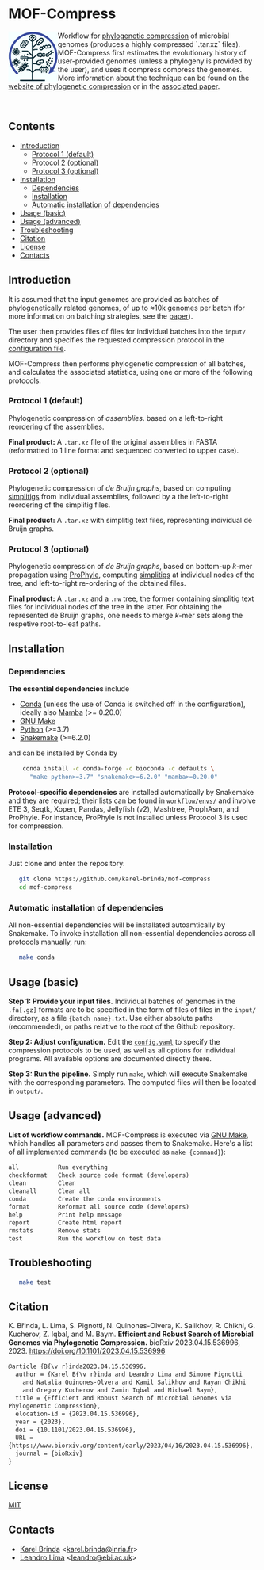 # MOF-Compress

<p>
<img src="docs/logo.png" align="left" style="width:100px;" />
Workflow for <a href="http://brinda.eu/mof">phylogenetic compression</a>
of microbial genomes (produces a highly compressed `.tar.xz` files).
MOF-Compress first estimates the evolutionary history
of user-provided genomes
(unless a phylogeny is provided by the user),
and uses it compress compress the genomes.
More information about the technique can be found
on the <a href="http://brinda.eu/mof">website of phylogenetic compression</a>
or in the <a href="http://doi.org/10.1101/2023.04.15.536996">associated paper</a>.
</p>
<br />

<h2>Contents</h2>

<!-- vim-markdown-toc GFM -->

* [Introduction](#introduction)
  * [Protocol 1 (default)](#protocol-1-default)
  * [Protocol 2 (optional)](#protocol-2-optional)
  * [Protocol 3 (optional)](#protocol-3-optional)
* [Installation](#installation)
  * [Dependencies](#dependencies)
  * [Installation](#installation-1)
  * [Automatic installation of dependencies](#automatic-installation-of-dependencies)
* [Usage (basic)](#usage-basic)
* [Usage (advanced)](#usage-advanced)
* [Troubleshooting](#troubleshooting)
* [Citation](#citation)
* [License](#license)
* [Contacts](#contacts)

<!-- vim-markdown-toc -->


## Introduction

It is assumed that the input genomes are provided as batches of
phylogenetically related genomes, of up to ≈10k genomes per batch
(for more information on batching strategies,
see the [paper](http://doi.org/10.1101/2023.04.15.536996)).

The user then provides files of files for individual batches
into the `input/` directory
and specifies the requested compression protocol in the
[configuration file](config.yaml).

MOF-Compress then performs phylogenetic compression of all batches,
and calculates the associated statistics, using one or more of the following protocols.

### Protocol 1 (default)
Phylogenetic compression of *assemblies*.
based on a left-to-right reordering of the assemblies.

**Final product:**
A `.tar.xz` file of the original
assemblies in FASTA (reformatted to 1 line format and
sequenced converted to upper case).


###  Protocol 2 (optional)
Phylogenetic compression of *de Bruijn graphs*,
based on computing [simplitigs](https://doi.org/10.1186/s13059-021-02297-z)
from individual assemblies,
followed by a the left-to-right reordering of the simplitig files.

**Final product:**
A `.tar.xz` with simplitig text files, representing individual de Bruijn graphs.


###  Protocol 3 (optional)
Phylogenetic compression of *de Bruijn graphs*,
based on bottom-up *k*-mer propagation using [ProPhyle](http://prophyle.github.io),
computing [simplitigs](https://doi.org/10.1186/s13059-021-02297-z) at individual nodes
of the tree, and left-to-right re-ordering of the obtained files.

**Final product:**
A `.tar.xz` and a `.nw` tree, the former containing simplitig text files for individual nodes of the tree in the latter. For obtaining the represented de Bruijn graphs, one needs to merge *k*-mer sets along the respetive root-to-leaf paths.



## Installation

### Dependencies

**The essential dependencies** include

* [Conda](https://docs.conda.io/en/latest/miniconda.html) (unless the use of Conda is switched off in the configuration), ideally also [Mamba](https://mamba.readthedocs.io/) (>= 0.20.0)
* [GNU Make](https://www.gnu.org/software/make/)
* [Python](https://www.python.org/) (>=3.7)
* [Snakemake](https://snakemake.github.io) (>=6.2.0)

and can be installed by Conda by
```bash
    conda install -c conda-forge -c bioconda -c defaults \
      "make python>=3.7" "snakemake>=6.2.0" "mamba>=0.20.0"
```

**Protocol-specific dependencies** are installed automatically by
Snakemake and they are required;
their lists can be found in [`workflow/envs/`](workflow/envs/)
and involve ETE 3, Seqtk, Xopen, Pandas, Jellyfish (v2),
Mashtree, ProphAsm, and ProPhyle. For instance, ProPhyle is
not installed unless Protocol 3 is used for compression.


### Installation

Just clone and enter the repository:

```bash
   git clone https://github.com/karel-brinda/mof-compress
   cd mof-compress
```

### Automatic installation of dependencies

All non-essential dependencies will be installated autoamtically
by Snakemake. To invoke installation all non-essential dependencies across
all protocols manually, run:

```bash
   make conda
```


## Usage (basic)

**Step 1: Provide your input files.**
Individual batches of genomes in the `.fa[.gz]` formats are to be specified
in the form of files of files in the `input/` directory,
as a file `{batch_name}.txt`. Use either absolute paths (recommended),
or paths relative to the root of the Github repository.


**Step 2: Adjust configuration.**
Edit the [`config.yaml`](config.yaml) to specify the compression protocols to be used, as well as all options for individual programs.
All available options are documented directly there.

**Step 3: Run the pipeline.**
Simply run `make`, which will execute Snakemake with the corresponding parameters. The computed files will then be located in `output/`.



## Usage (advanced)

**List of workflow commands.**
MOF-Compress is executed via [GNU Make](https://www.gnu.org/software/make/), which handles all parameters and passes them to Snakemake.
Here's a list of all implemented commands (to be executed as `make {command}`):


```
all           Run everything
checkformat   Check source code format (developers)
clean         Clean
cleanall      Clean all
conda         Create the conda environments
format        Reformat all source code (developers)
help          Print help message
report        Create html report
rmstats       Remove stats
test          Run the workflow on test data
```

## Troubleshooting

```bash
   make test
```


## Citation

K. Břinda, L. Lima, S. Pignotti, N. Quinones-Olvera, K. Salikhov, R. Chikhi, G. Kucherov, Z. Iqbal, and M. Baym. **Efficient and Robust Search of Microbial Genomes via Phylogenetic Compression.** bioRxiv 2023.04.15.536996, 2023. https://doi.org/10.1101/2023.04.15.536996

```
@article {B{\v r}inda2023.04.15.536996,
  author = {Karel B{\v r}inda and Leandro Lima and Simone Pignotti
    and Natalia Quinones-Olvera and Kamil Salikhov and Rayan Chikhi
    and Gregory Kucherov and Zamin Iqbal and Michael Baym},
  title = {Efficient and Robust Search of Microbial Genomes via Phylogenetic Compression},
  elocation-id = {2023.04.15.536996},
  year = {2023},
  doi = {10.1101/2023.04.15.536996},
  URL = {https://www.biorxiv.org/content/early/2023/04/16/2023.04.15.536996},
  journal = {bioRxiv}
}
```


## License

[MIT](https://github.com/karel-brinda/mof-search/blob/master/LICENSE)

## Contacts

* [Karel Brinda](http://karel-brinda.github.io) \<karel.brinda@inria.fr\>
* [Leandro Lima](https://github.com/leoisl) \<leandro@ebi.ac.uk\>

